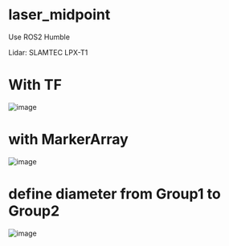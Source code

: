 # laser_midpoint
Use ROS2 Humble 

Lidar: SLAMTEC LPX-T1


# With TF
![image](https://github.com/user-attachments/assets/59f67bed-6f9e-4d15-bae1-4284efcae5b0)

# with MarkerArray
![image](https://github.com/user-attachments/assets/8dc258a0-c717-4372-94cd-c85195b4b939)

# define diameter from Group1 to Group2
![image](https://github.com/user-attachments/assets/26b99f37-f38a-486d-82eb-869e767330ea)
